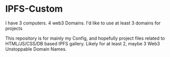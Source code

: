 # IPFS-Custom
I have 3 computers. 4 web3 Domains. I'd like to use at least 3 domains for projects

This repository is for mainly my Config, and hopefully project files related to HTML/JS/CSS/DB based IPFS gallery. Likely for at least 2, maybe 3 Web3 Unstoppable Domain Names.
